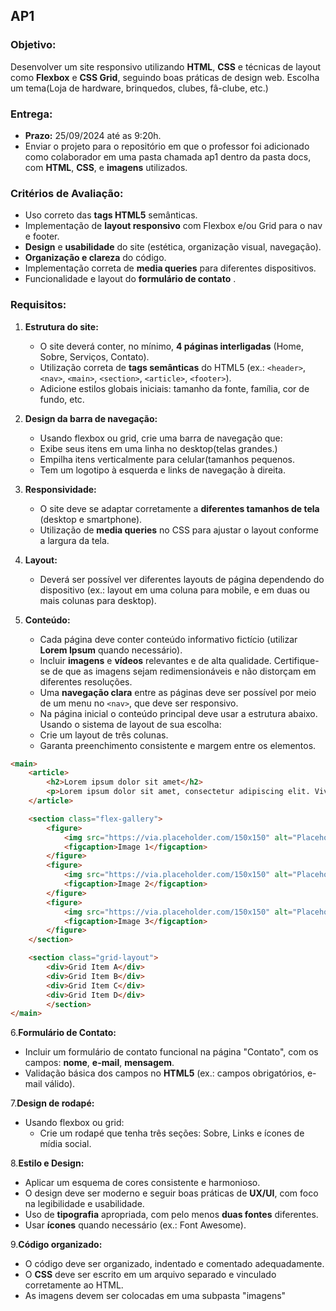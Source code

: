 ## AP1

### Objetivo:

Desenvolver um site responsivo utilizando **HTML**, **CSS** e técnicas de layout como **Flexbox** e **CSS Grid**, seguindo boas práticas de design web. Escolha um tema(Loja de hardware, brinquedos, clubes, fâ-clube, etc.)

### Entrega:

- **Prazo:** 25/09/2024 até as 9:20h.
- Enviar o projeto para o repositório em que o professor foi adicionado como colaborador em uma pasta chamada ap1 dentro da pasta docs, com  **HTML**, **CSS**, e **imagens** utilizados.

### Critérios de Avaliação:

* Uso correto das **tags HTML5** semânticas.
* Implementação de **layout responsivo** com Flexbox e/ou Grid para o nav e footer.
* **Design** e **usabilidade** do site (estética, organização visual, navegação).
* **Organização e clareza** do código.
* Implementação correta de **media queries** para diferentes dispositivos.
* Funcionalidade e layout do  **formulário de contato** .

### Requisitos:

1. **Estrutura do site:**

   * O site deverá conter, no mínimo, **4 páginas interligadas** (Home, Sobre, Serviços, Contato).
   * Utilização correta de **tags semânticas** do HTML5 (ex.: `<header>`, `<nav>`, `<main>`, `<section>`, `<article>`, `<footer>`).
   * Adicione estilos globais iniciais: tamanho da fonte, família, cor de fundo, etc.
2. **Design da barra de navegação:**

   * Usando flexbox ou grid, crie uma barra de navegação que:
   * Exibe seus itens em uma linha no desktop(telas grandes.)
   * Empilha itens verticalmente para celular(tamanhos pequenos.
   * Tem um logotipo à esquerda e links de navegação à direita.
3. **Responsividade:**

   * O site deve se adaptar corretamente a **diferentes tamanhos de tela** (desktop e smartphone).
   * Utilização de **media queries** no CSS para ajustar o layout conforme a largura da tela.
4. **Layout:**

   * Deverá ser possível ver diferentes layouts de página dependendo do dispositivo (ex.: layout em uma coluna para mobile, e em duas ou mais colunas para desktop).
5. **Conteúdo:**

   * Cada página deve conter conteúdo informativo fictício (utilizar **Lorem Ipsum** quando necessário).
   * Incluir **imagens** e **vídeos** relevantes e de alta qualidade. Certifique-se de que as imagens sejam redimensionáveis e não distorçam em diferentes resoluções.
   * Uma **navegação clara** entre as páginas deve ser possível por meio de um menu no `<nav>`, que deve ser responsivo.
   * Na página inicial o conteúdo principal deve usar a estrutura abaixo. Usando o sistema de layout de sua escolha:
   * Crie um layout de três colunas.
   * Garanta preenchimento consistente e margem entre os elementos.

```html
<main>
    <article>
        <h2>Lorem ipsum dolor sit amet</h2>
        <p>Lorem ipsum dolor sit amet, consectetur adipiscing elit. Vivamus lacinia odio vitae vestibulum.</p>
    </article>

    <section class="flex-gallery">
        <figure>
            <img src="https://via.placeholder.com/150x150" alt="Placeholder Image 1">
            <figcaption>Image 1</figcaption>
        </figure>
        <figure>
            <img src="https://via.placeholder.com/150x150" alt="Placeholder Image 2">
            <figcaption>Image 2</figcaption>
        </figure>
        <figure>
            <img src="https://via.placeholder.com/150x150" alt="Placeholder Image 3">
            <figcaption>Image 3</figcaption>
        </figure>
    </section>

    <section class="grid-layout">
        <div>Grid Item A</div>
        <div>Grid Item B</div>
        <div>Grid Item C</div>
        <div>Grid Item D</div>
        </section>
</main>
```

6.**Formulário de Contato:**

* Incluir um formulário de contato funcional na página "Contato", com os campos: **nome**, **e-mail**, **mensagem**.
* Validação básica dos campos no **HTML5** (ex.: campos obrigatórios, e-mail válido).

7.**Design de rodapé:**

* Usando flexbox ou grid:
  * Crie um rodapé que tenha três seções: Sobre, Links e ícones de mídia social.

8.**Estilo e Design:**

* Aplicar um esquema de cores consistente e harmonioso.
* O design deve ser moderno e seguir boas práticas de **UX/UI**, com foco na legibilidade e usabilidade.
* Uso de **tipografia** apropriada, com pelo menos **duas fontes** diferentes.
* Usar **ícones** quando necessário (ex.: Font Awesome).

9.**Código organizado:**

* O código deve ser organizado, indentado e comentado adequadamente.
* O **CSS** deve ser escrito em um arquivo separado e vinculado corretamente ao HTML.
* As imagens devem ser colocadas em uma subpasta "imagens"
